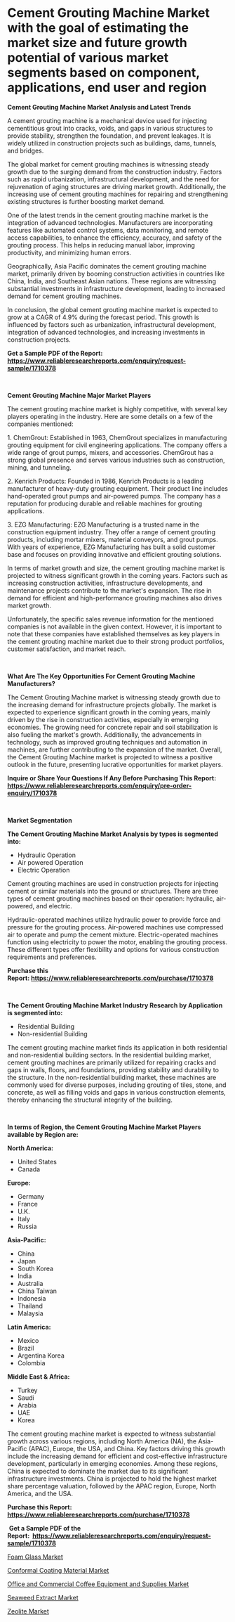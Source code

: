 <p><h1>Cement Grouting Machine Market with the goal of estimating the market size and future growth potential of various market segments based on component, applications, end user and region</h1></p><p><strong>Cement Grouting Machine Market Analysis and Latest Trends</strong></p>
<p><p>A cement grouting machine is a mechanical device used for injecting cementitious grout into cracks, voids, and gaps in various structures to provide stability, strengthen the foundation, and prevent leakages. It is widely utilized in construction projects such as buildings, dams, tunnels, and bridges.</p><p>The global market for cement grouting machines is witnessing steady growth due to the surging demand from the construction industry. Factors such as rapid urbanization, infrastructural development, and the need for rejuvenation of aging structures are driving market growth. Additionally, the increasing use of cement grouting machines for repairing and strengthening existing structures is further boosting market demand.</p><p>One of the latest trends in the cement grouting machine market is the integration of advanced technologies. Manufacturers are incorporating features like automated control systems, data monitoring, and remote access capabilities, to enhance the efficiency, accuracy, and safety of the grouting process. This helps in reducing manual labor, improving productivity, and minimizing human errors.</p><p>Geographically, Asia Pacific dominates the cement grouting machine market, primarily driven by booming construction activities in countries like China, India, and Southeast Asian nations. These regions are witnessing substantial investments in infrastructure development, leading to increased demand for cement grouting machines.</p><p>In conclusion, the global cement grouting machine market is expected to grow at a CAGR of 4.9% during the forecast period. This growth is influenced by factors such as urbanization, infrastructural development, integration of advanced technologies, and increasing investments in construction projects.</p></p>
<p><strong>Get a Sample PDF of the Report:&nbsp; <a href="https://www.reliableresearchreports.com/enquiry/request-sample/1710378">https://www.reliableresearchreports.com/enquiry/request-sample/1710378</a></strong></p>
<p>&nbsp;</p>
<p><strong>Cement Grouting Machine Major Market Players</strong></p>
<p><p>The cement grouting machine market is highly competitive, with several key players operating in the industry. Here are some details on a few of the companies mentioned:</p><p>1. ChemGrout: Established in 1963, ChemGrout specializes in manufacturing grouting equipment for civil engineering applications. The company offers a wide range of grout pumps, mixers, and accessories. ChemGrout has a strong global presence and serves various industries such as construction, mining, and tunneling.</p><p>2. Kenrich Products: Founded in 1986, Kenrich Products is a leading manufacturer of heavy-duty grouting equipment. Their product line includes hand-operated grout pumps and air-powered pumps. The company has a reputation for producing durable and reliable machines for grouting applications.</p><p>3. EZG Manufacturing: EZG Manufacturing is a trusted name in the construction equipment industry. They offer a range of cement grouting products, including mortar mixers, material conveyors, and grout pumps. With years of experience, EZG Manufacturing has built a solid customer base and focuses on providing innovative and efficient grouting solutions.</p><p>In terms of market growth and size, the cement grouting machine market is projected to witness significant growth in the coming years. Factors such as increasing construction activities, infrastructure developments, and maintenance projects contribute to the market's expansion. The rise in demand for efficient and high-performance grouting machines also drives market growth.</p><p>Unfortunately, the specific sales revenue information for the mentioned companies is not available in the given context. However, it is important to note that these companies have established themselves as key players in the cement grouting machine market due to their strong product portfolios, customer satisfaction, and market reach.</p></p>
<p>&nbsp;</p>
<p><strong>What Are The Key Opportunities For Cement Grouting Machine Manufacturers?</strong></p>
<p><p>The Cement Grouting Machine market is witnessing steady growth due to the increasing demand for infrastructure projects globally. The market is expected to experience significant growth in the coming years, mainly driven by the rise in construction activities, especially in emerging economies. The growing need for concrete repair and soil stabilization is also fueling the market's growth. Additionally, the advancements in technology, such as improved grouting techniques and automation in machines, are further contributing to the expansion of the market. Overall, the Cement Grouting Machine market is projected to witness a positive outlook in the future, presenting lucrative opportunities for market players.</p></p>
<p><strong>Inquire or Share Your Questions If Any Before Purchasing This Report: <a href="https://www.reliableresearchreports.com/enquiry/pre-order-enquiry/1710378">https://www.reliableresearchreports.com/enquiry/pre-order-enquiry/1710378</a></strong></p>
<p>&nbsp;</p>
<p><strong>Market Segmentation</strong></p>
<p><strong>The Cement Grouting Machine Market Analysis by types is segmented into:</strong></p>
<p><ul><li>Hydraulic Operation</li><li>Air powered Operation</li><li>Electric Operation</li></ul></p>
<p><p>Cement grouting machines are used in construction projects for injecting cement or similar materials into the ground or structures. There are three types of cement grouting machines based on their operation: hydraulic, air-powered, and electric. </p><p>Hydraulic-operated machines utilize hydraulic power to provide force and pressure for the grouting process. Air-powered machines use compressed air to operate and pump the cement mixture. Electric-operated machines function using electricity to power the motor, enabling the grouting process. These different types offer flexibility and options for various construction requirements and preferences.</p></p>
<p><strong>Purchase this Report:&nbsp;<a href="https://www.reliableresearchreports.com/purchase/1710378">https://www.reliableresearchreports.com/purchase/1710378</a></strong></p>
<p>&nbsp;</p>
<p><strong>The Cement Grouting Machine Market Industry Research by Application is segmented into:</strong></p>
<p><ul><li>Residential Building</li><li>Non-residential Building</li></ul></p>
<p><p>The cement grouting machine market finds its application in both residential and non-residential building sectors. In the residential building market, cement grouting machines are primarily utilized for repairing cracks and gaps in walls, floors, and foundations, providing stability and durability to the structure. In the non-residential building market, these machines are commonly used for diverse purposes, including grouting of tiles, stone, and concrete, as well as filling voids and gaps in various construction elements, thereby enhancing the structural integrity of the building.</p></p>
<p>&nbsp;</p>
<p><strong>In terms of Region, the Cement Grouting Machine Market Players available by Region are:</strong></p>
<p>
    <p> <strong> North America: </strong>
        <ul>
            <li>United States</li>
            <li>Canada</li>
        </ul>
        </p> 
    <p> <strong> Europe: </strong>
        <ul>
            <li>Germany</li>
            <li>France</li>
            <li>U.K.</li>
            <li>Italy</li>
            <li>Russia</li>
        </ul>
        </p> 
    <p> <strong> Asia-Pacific: </strong>
        <ul>
            <li>China</li>
            <li>Japan</li>
            <li>South Korea</li>
            <li>India</li>
            <li>Australia</li>
            <li>China Taiwan</li>
            <li>Indonesia</li>
            <li>Thailand</li>
            <li>Malaysia</li>
        </ul>
        </p> 
    <p> <strong> Latin America: </strong>
        <ul>
            <li>Mexico</li>
            <li>Brazil</li>
            <li>Argentina Korea</li>
            <li>Colombia</li>
        </ul>
        </p> 
    <p> <strong> Middle East & Africa: </strong>
        <ul>
            <li>Turkey</li>
            <li>Saudi</li>
            <li>Arabia</li>
            <li>UAE</li>
            <li>Korea</li>
        </ul>
    </p>
    </p>
<p><p>The cement grouting machine market is expected to witness substantial growth across various regions, including North America (NA), the Asia-Pacific (APAC), Europe, the USA, and China. Key factors driving this growth include the increasing demand for efficient and cost-effective infrastructure development, particularly in emerging economies. Among these regions, China is expected to dominate the market due to its significant infrastructure investments. China is projected to hold the highest market share percentage valuation, followed by the APAC region, Europe, North America, and the USA.</p></p>
<p><strong>Purchase this Report: <a href="https://www.reliableresearchreports.com/purchase/1710378">https://www.reliableresearchreports.com/purchase/1710378</a></strong></p>
<p>&nbsp;<strong>Get a Sample PDF of the Report:&nbsp;&nbsp;<a href="https://www.reliableresearchreports.com/enquiry/request-sample/1710378">https://www.reliableresearchreports.com/enquiry/request-sample/1710378</a></strong></p>
<p><strong></strong></p>
<p><p><a href="https://www.linkedin.com/pulse/foam-glass-market-size-share-global-analysis-report-2023--61x4e/">Foam Glass Market</a></p><p><a href="https://github.com/aliciawhite5576/Market-Research-Report-List-1/blob/main/conformal-coating-material-market.md">Conformal Coating Material Market</a></p><p><a href="https://medium.com/@loyceharber/office-and-commercial-coffee-equipment-and-supplies-market-insight-market-trends-growth-de06a3212c68">Office and Commercial Coffee Equipment and Supplies Market</a></p><p><a href="https://github.com/marloy8/Market-Research-Report-List-1/blob/main/seaweed-extract-market.md">Seaweed Extract Market</a></p><p><a href="https://www.linkedin.com/pulse/zeolite-market-share-amp-new-trends-analysis-report-type-application-ndmge/">Zeolite Market</a></p></p>